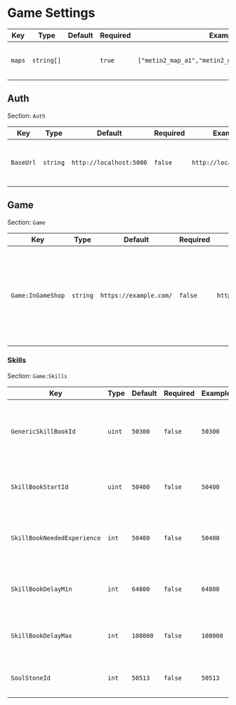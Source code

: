 # Game Settings

|Key|Type|Default|Required|Examples|Notes|
|---|---|---|---|---|---|
|`maps`|`string[]`||`true`|`["metin2_map_a1","metin2_map_b1","metin2_map_c1"]`|Maps this core is handling|


## Auth

Section: `Auth`

|Key|Type|Default|Required|Examples|Notes|
|---|---|---|---|---|---|
|`BaseUrl`|`string`|`http://localhost:5000`|`false`|`http://localhost:5000`|Http endpoint base for communicating with the auth server|

## Game

Section: `Game`

|Key|Type|Default|Required|Examples|Notes|
|---|---|---|---|---|---|
|`Game:InGameShop`|`string`|`https://example.com/`|`false`|`https://example.com/`|URL that will be opened when the client clicks on the item shop|

### Skills

Section: `Game:Skills`

|Key|Type|Default|Required|Examples|Notes|
|---|---|---|---|---|---|
|`GenericSkillBookId`|`uint`|`50300`|`false`|`50300`|Skill book id that is used when creating a specific skill book for a skill|
|`SkillBookStartId`|`uint`|`50400`|`false`|`50400`|Identifier for iterating over skill book ids|
|`SkillBookNeededExperience`|`int`|`50400`|`false`|`50400`|Consumed player experience when using a skill book|
|`SkillBookDelayMin`|`int`|`64800`|`false`|`64800`|Minimum delay to wait after using a skill book|
|`SkillBookDelayMax`|`int`|`108000`|`false`|`108000`|Maximum delay to wait after using a skill book|
|`SoulStoneId`|`int`|`50513`|`false`|`50513`|Identifier for the soul stone item|
